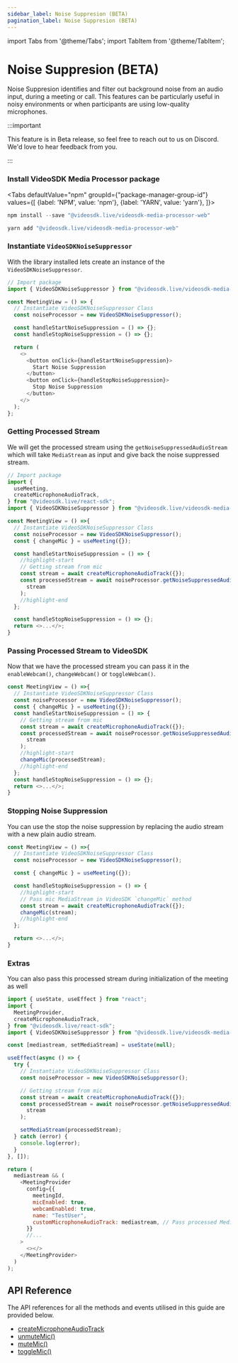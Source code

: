 ```yaml
---
sidebar_label: Noise Suppresion (BETA)
pagination_label: Noise Suppresion (BETA)
---
```


import Tabs from '@theme/Tabs';
import TabItem from '@theme/TabItem';

# Noise Suppresion (BETA)

Noise Suppresion identifies and filter out background noise from an audio input, during a meeting or call. This features can be particularly useful in noisy environments or when participants are using low-quality microphones.

:::important

This feature is in Beta release, so feel free to reach out to us on Discord. We'd love to hear feedback from you.

:::

### Install VideoSDK Media Processor package

<Tabs
defaultValue="npm"
groupId={"package-manager-group-id"}
values={[
{label: 'NPM', value: 'npm'},
{label: 'YARN', value: 'yarn'},
]}>
<TabItem value="npm">

```js
npm install --save "@videosdk.live/videosdk-media-processor-web"
```

</TabItem>
<TabItem value="yarn">

```js
yarn add "@videosdk.live/videosdk-media-processor-web"
```

</TabItem>
</Tabs>

### Instantiate `VideoSDKNoiseSuppressor`

With the library installed lets create an instance of the `VideoSDKNoiseSuppressor`.

```js
// Import package
import { VideoSDKNoiseSuppressor } from "@videosdk.live/videosdk-media-processor-web";

const MeetingView = () => {
  // Instantiate VideoSDKNoiseSuppressor Class
  const noiseProcessor = new VideoSDKNoiseSuppressor();

  const handleStartNoiseSuppression = () => {};
  const handleStopNoiseSuppression = () => {};

  return (
    <>
      <button onClick={handleStartNoiseSuppression}>
        Start Noise Suppression
      </button>
      <button onClick={handleStopNoiseSuppression}>
        Stop Noise Suppression
      </button>
    </>
  );
};
```

### Getting Processed Stream

We will get the processed stream using the `getNoiseSuppressedAudioStream` which will take `MediaStream` as input and give back the noise suppressed stream.

```js
// Import package
import {
  useMeeting,
  createMicrophoneAudioTrack,
} from "@videosdk.live/react-sdk";
import { VideoSDKNoiseSuppressor } from "@videosdk.live/videosdk-media-processor-web";

const MeetingView = () =>{
  // Instantiate VideoSDKNoiseSuppressor Class
  const noiseProcessor = new VideoSDKNoiseSuppressor();
  const { changeMic } = useMeeting({});

  const handleStartNoiseSuppression = () => {
    //highlight-start
    // Getting stream from mic
    const stream = await createMicrophoneAudioTrack({});
    const processedStream = await noiseProcessor.getNoiseSuppressedAudioStream(
      stream
    );
    //highlight-end
  };

  const handleStopNoiseSuppression = () => {};
  return <>...</>;
}
```

### Passing Processed Stream to VideoSDK

Now that we have the processed stream you can pass it in the `enableWebcam()`, `changeWebcam()` or `toggleWebcam()`.

```js
const MeetingView = () =>{
  // Instantiate VideoSDKNoiseSuppressor Class
  const noiseProcessor = new VideoSDKNoiseSuppressor();
  const { changeMic } = useMeeting({});
  const handleStartNoiseSuppression = () => {
    // Getting stream from mic
    const stream = await createMicrophoneAudioTrack({});
    const processedStream = await noiseProcessor.getNoiseSuppressedAudioStream(
      stream
    );
    //highlight-start
    changeMic(processedStream);
    //highlight-end
  };
  const handleStopNoiseSuppression = () => {};
  return <>...</>;
}
```

### Stopping Noise Suppression

You can use the stop the noise suppression by replacing the audio stream with a new plain audio stream.

```js
const MeetingView = () =>{
  // Instantiate VideoSDKNoiseSuppressor Class
  const noiseProcessor = new VideoSDKNoiseSuppressor();

  const { changeMic } = useMeeting({});

  const handleStopNoiseSuppression = () => {
    //highlight-start
    // Pass mic MediaStream in VideoSDK `changeMic` method
    const stream = await createMicrophoneAudioTrack({});
    changeMic(stream);
    //highlight-end
  };

  return <>...</>;
}
```

### Extras

You can also pass this processed stream during initialization of the meeting as well

```js
import { useState, useEffect } from "react";
import {
  MeetingProvider,
  createMicrophoneAudioTrack,
} from "@videosdk.live/react-sdk";
import { VideoSDKNoiseSuppressor } from "@videosdk.live/videosdk-media-processor-web";

const [mediastream, setMediaStream] = useState(null);

useEffect(async () => {
  try {
    // Instantiate VideoSDKNoiseSuppressor Class
    const noiseProcessor = new VideoSDKNoiseSuppressor();

    // Getting stream from mic
    const stream = await createMicrophoneAudioTrack({});
    const processedStream = await noiseProcessor.getNoiseSuppressedAudioStream(
      stream
    );

    setMediaStream(processedStream);
  } catch (error) {
    console.log(error);
  }
}, []);

return (
  mediastream && (
    <MeetingProvider
      config={{
        meetingId,
        micEnabled: true,
        webcamEnabled: true,
        name: "TestUser",
        customMicrophoneAudioTrack: mediastream, // Pass processed MediaStream in VideoSDK
      }}
      //...
    >
      <></>
    </MeetingProvider>
  )
);
```

## API Reference

The API references for all the methods and events utilised in this guide are provided below.

- [createMicrophoneAudioTrack](/react/api/sdk-reference/custom-tracks#custom-audio-track)
- [unmuteMic()](/react/api/sdk-reference/use-meeting/methods#unmutemic)
- [muteMic()](/react/api/sdk-reference/use-meeting/methods#mutemic)
- [toggleMic()](/react/api/sdk-reference/use-meeting/methods#togglemic)
